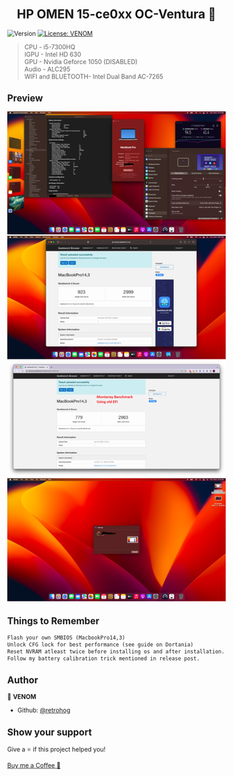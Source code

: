 <h1 align="center">HP OMEN 15-ce0xx OC-Ventura 💫</h1>
<p>
  <img alt="Version" src="https://img.shields.io/badge/version-0.8.6-blue.svg?cacheSeconds=2592000" />
  <a href="#" target="_blank">
    <img alt="License: VENOM" src="https://img.shields.io/badge/License-VENOM-yellow.svg" />
  </a>
</p>

> CPU - i5-7300HQ <br>
> IGPU - Intel HD 630 <br>
> GPU - Nvidia Geforce 1050 (DISABLED) <br>
> Audio - ALC295 <br>
> WIFI and BLUETOOTH- Intel Dual Band AC-7265


## Preview
![status](images/Status.PNG)
![scores](images/newscore.PNG)
![oscore](images/oldscore.png)
![airdrop](images/Airdrop.PNG)


## Things to Remember



    Flash your own SMBIOS (MacbookPro14,3)
    Unlock CFG lock for best performance (see guide on Dortania)
    Reset NVRAM atleast twice before installing os and after installation.
    Follow my battery calibration trick mentioned in release post.
   

## Author

👤 **VENOM**

* Github: [@retrohog](https://github.com/retrohog)

## Show your support

Give a ⭐️ if this project helped you!

<a href="https://www.buymeacoffee.com/retrohog">Buy me a Coffee 🥛</a>
